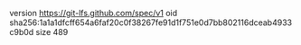 version https://git-lfs.github.com/spec/v1
oid sha256:1a1a1dfcff654a6faf20c0f38267fe91d1f751e0d7bb802116dceab4933c9b0d
size 489
